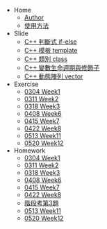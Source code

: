 <!-- docs/_sidebar.md -->

* Home
    * [Author](./README.md)
    * [使用方法](./TUTORIAL.md)
* Slide
    * [C++ 判斷式 if-else](./slide/if_else.md)
    * [C++ 模板 template](./slide/template.md)
    * [C++ 類別 class](./slide/class.md)
    * [C++ 變數生命週期與修飾子](./slide/var_and_modifier.md)
    * [C++ 動態陣列 vector](./slide/vector.md)
* Exercise
    * [0304 Week1](./slide_code/w1.md)
    * [0311 Week2](./slide_code/w2.md)
    * [0318 Week3](./slide_code/w3.md)
    * [0408 Week6](./slide_code/w6.md)
    * [0415 Week7](./slide_code/w7.md)
    * [0422 Week8](./slide_code/w8.md)
    * [0513 Week11](./slide_code/w11.md)
    * [0520 Week12](./slide_code/w12.md)
* Homework
    * [0304 Week1](./homework_code/w1.md)
    * [0311 Week2](./homework_code/w2.md)
    * [0318 Week3](./homework_code/w3.md)
    * [0408 Week6](./homework_code/w6.md)
    * [0415 Week7](./homework_code/w7.md)
    * [0422 Week8](./homework_code/w8.md)
    * [階段考第3題](./homework_code/2023-C-1st-exam-pC.md)
    * [0513 Week11](./homework_code/w11.md)
    * [0520 Week12](./homework_code/w12.md)

        
